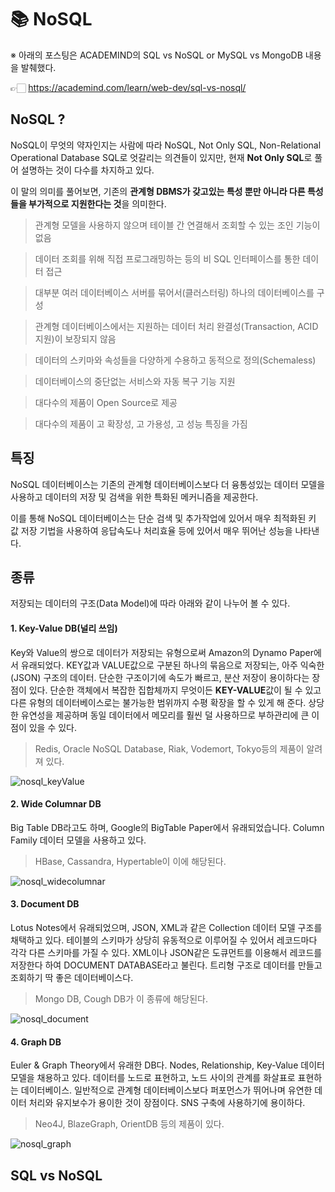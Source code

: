 # 📚 NoSQL

※ 아래의 포스팅은 ACADEMIND의 SQL vs NoSQL or MySQL vs MongoDB 내용을 발췌했다.

👉🏻 https://academind.com/learn/web-dev/sql-vs-nosql/



## NoSQL ?

NoSQL이 무엇의 약자인지는 사람에 따라 NoSQL, Not Only SQL, Non-Relational Operational Database SQL로 엇갈리는 의견들이 있지만, 현재 **Not Only SQL**로 풀어 설명하는 것이 다수를 차지하고 있다.

이 말의 의미를 풀어보면, 기존의 **관계형 DBMS가 갖고있는 특성 뿐만 아니라 다른 특성들을 부가적으로 지원한다는 것**을 의미한다.

> 관계형 모델을 사용하지 않으며 테이블 간 연결해서 조회할 수 있는 조인 기능이 없음

> 데이터 조회를 위해 직접 프로그래밍하는 등의 비 SQL 인터페이스를 통한 데이터 접근

> 대부분 여러 데이터베이스 서버를 묶어서(클러스터링) 하나의 데이터베이스를 구성

> 관계형 데이터베이스에서는 지원하는 데이터 처리 완결성(Transaction, ACID 지원)이 보장되지 않음

> 데이터의 스키마와 속성들을 다양하게 수용하고 동적으로 정의(Schemaless)

> 데이터베이스의 중단없는 서비스와 자동 복구 기능 지원

> 대다수의 제품이 Open Source로 제공

> 대다수의 제품이 고 확장성, 고 가용성, 고 성능 특징을 가짐



## 특징
NoSQL 데이터베이스는 기존의 관계형 데이터베이스보다 더 융통성있는 데이터 모델을 사용하고 데이터의 저장 및 검색을 위한 특화된 메커니즘을 제공한다.

이를 통해 NoSQL 데이터베이스는 단순 검색 및 추가작업에 있어서 매우 최적화된 키 값 저장 기법을 사용하여 응답속도나 처리효율 등에 있어서 매우 뛰어난 성능을 나타낸다.



## 종류
저장되는 데이터의 구조(Data Model)에 따라 아래와 같이 나누어 볼 수 있다.

#### 1. Key-Value DB(널리 쓰임)
Key와 Value의 쌍으로 데이터가 저장되는 유형으로써 Amazon의 Dynamo Paper에서 유래되었다.
KEY값과 VALUE값으로 구분된 하나의 묶음으로 저장되는, 아주 익숙한(JSON) 구조의 데이터.
단순한 구조이기에 속도가 빠르고, 분산 저장이 용이하다는 장점이 있다.
단순한 객체에서 복잡한 집합체까지 무엇이든 **KEY-VALUE**값이 될 수 있고 다른 유형의 데이터베이스로는 불가능한 범위까지 수평 확장을 할 수 있게 해 준다. 
상당한 유연성을 제공하며 동일 데이터에서 메모리를 훨씬 덜 사용하므로 부하관리에 큰 이점이 있을 수 있다.

> Redis, Oracle NoSQL Database, Riak, Vodemort, Tokyo등의 제품이 알려져 있다.

![nosql_keyValue](/Users/habin_kim/Development/TIL/assets/nosql_keyValue.png)



#### 2. Wide Columnar DB
Big Table DB라고도 하며, Google의 BigTable Paper에서 유래되었습니다. Column Family 데이터 모델을 사용하고 있다.

> HBase, Cassandra, Hypertable이 이에 해당된다.

![nosql_widecolumnar](/Users/habin_kim/Development/TIL/assets/nosql_widecolumnar.png)



#### 3. Document DB
Lotus Notes에서 유래되었으며, JSON, XML과 같은 Collection 데이터 모델 구조를 채택하고 있다. 
테이블의 스키마가 상당히 유동적으로 이루어질 수 있어서 레코드마다 각각 다른 스키마를 가질 수 있다.
XML이나 JSON같은 도큐먼트를 이용해서 레코드를 저장한다 하여 DOCUMENT DATABASE라고 불린다.
트리형 구조로 데이터를 만들고 조회하기 딱 좋은 데이터베이스다.

> Mongo DB, Cough DB가 이 종류에 해당된다.

![nosql_document](/Users/habin_kim/Development/TIL/assets/nosql_document.png)



#### 4. Graph DB
Euler & Graph Theory에서 유래한 DB다. Nodes, Relationship, Key-Value 데이터 모델을 채용하고 있다. 
데이터를 노드로 표현하고, 노드 사이의 관계를 화살표로 표현하는 데이터베이스.
일반적으로 관계형 데이터베이스보다 퍼포먼스가 뛰어나며 유연한 데이터 처리와 유지보수가 용이한 것이 장점이다. SNS 구축에 사용하기에 용이하다.

> Neo4J, BlazeGraph, OrientDB 등의 제품이 있다.

![nosql_graph](/Users/habin_kim/Development/TIL/assets/nosql_graph.png)



## SQL vs NoSQL



